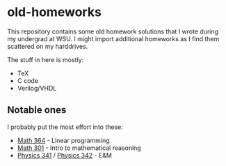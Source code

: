 # old-homeworks

This repository contains some old homework solutions that I wrote during my undergrad at WSU. I might import additional homeworks as I find them scattered on my harddrives.

The stuff in here is mostly:

- TeX
- C code
- Verilog/VHDL

## Notable ones

I probably put the most effort into these:

- [Math 364](<Math 364>) - Linear programming
- [Math 301](<Math 301>) - Intro to mathematical reasoning
- [Physics 341](<Phys 341>) / [Physics 342](<Phys 342>) - E&M
